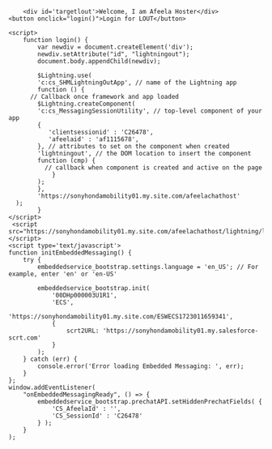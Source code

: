 <html lang="en">
  <head>
    <meta charset="utf-8" />
    <meta name="viewport" content="width=device-width, initial-scale=1" />
  </head>
  <body>
  
        <div id='targetlout'>Welcome, I am Afeela Hoster</div>
	<button onclick="login()">Login for LOUT</button>

    <script>
        function login() {
		    var newdiv = document.createElement('div');
			newdiv.setAttribute("id", "lightningout");		
            document.body.appendChild(newdiv);   
			
			$Lightning.use(
			'c:cs_SHMLightningOutApp', // name of the Lightning app
			function () {
          // Callback once framework and app loaded
			$Lightning.createComponent(
            'c:cs_MessagingSessionUtility', // top-level component of your app
            {
               'clientsessionid' : 'C26478',
               'afeelaid' : 'af1115678',
            }, // attributes to set on the component when created
            'lightningout', // the DOM location to insert the component
            function (cmp) {
              // callback when component is created and active on the page
				}
			);
			},
            'https://sonyhondamobility01.my.site.com/afeelachathost'
      );
			}
    </script>
     <script src="https://sonyhondamobility01.my.site.com/afeelachathost/lightning/lightning.out.js"></script>
    <script type='text/javascript'>
	function initEmbeddedMessaging() {
		try {
			embeddedservice_bootstrap.settings.language = 'en_US'; // For example, enter 'en' or 'en-US'

			embeddedservice_bootstrap.init(
				'00DHp000003U1R1',
				'ECS',
				'https://sonyhondamobility01.my.site.com/ESWECS1723011659341',
				{
					scrt2URL: 'https://sonyhondamobility01.my.salesforce-scrt.com'
				}
			);
		} catch (err) {
			console.error('Error loading Embedded Messaging: ', err);
		}
	};
	window.addEventListener(
        "onEmbeddedMessagingReady", () => {
            embeddedservice_bootstrap.prechatAPI.setHiddenPrechatFields( {
                'CS_AfeelaId' : '',
				'CS_SessionId' : 'C26478'
            } );
        }
    );
</script>
<script type='text/javascript' src='https://sonyhondamobility01.my.site.com/ESWECS1723011659341/assets/js/bootstrap.min.js' onload='initEmbeddedMessaging()'></script>
  </body>
</html>
